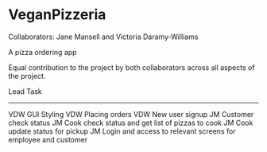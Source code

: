 # VeganPizzeria

Collaborators: Jane Mansell and Victoria Daramy-Williams

A pizza ordering app

Equal contribution to the project by both collaborators across all aspects of the project.

Lead	Task
----  --------------------------------------------------------------
VDW	  GUI Styling
VDW	  Placing orders
VDW	  New user signup
JM	  Customer check status
JM	  Cook check status and get list of pizzas to cook
JM	  Cook update status for pickup
JM	  Login and access to relevant screens for employee and customer

